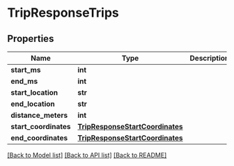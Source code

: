 # TripResponseTrips

## Properties
Name | Type | Description | Notes
------------ | ------------- | ------------- | -------------
**start_ms** | **int** |  | [optional] 
**end_ms** | **int** |  | [optional] 
**start_location** | **str** |  | [optional] 
**end_location** | **str** |  | [optional] 
**distance_meters** | **int** |  | [optional] 
**start_coordinates** | [**TripResponseStartCoordinates**](TripResponseStartCoordinates.md) |  | [optional] 
**end_coordinates** | [**TripResponseStartCoordinates**](TripResponseStartCoordinates.md) |  | [optional] 

[[Back to Model list]](../README.md#documentation-for-models) [[Back to API list]](../README.md#documentation-for-api-endpoints) [[Back to README]](../README.md)


